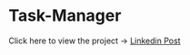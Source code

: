 # Task-Manager
Click here to view the project -> [Linkedin Post](https://www.linkedin.com/posts/rohan-temgire-550606195_androiddeveloper-mvvm-jetpackcompose-activity-7092901502557585410-5-26?utm_source=share&utm_medium=member_desktop)
